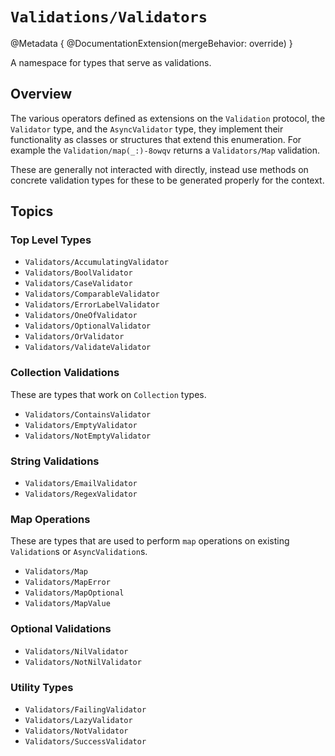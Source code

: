 # ``Validations/Validators``

@Metadata {
  @DocumentationExtension(mergeBehavior: override)
}

 A namespace for types that serve as validations.

## Overview

The various operators defined as extensions on the ``Validation`` protocol, the
``Validator`` type, and the ``AsyncValidator`` type, they implement their functionality as 
classes or structures that extend this enumeration.  For example the ``Validation/map(_:)-8owqv`` 
returns a ``Validators/Map`` validation.

These are generally not interacted with directly, instead use methods on concrete validation types
for these to be generated properly for the context.

## Topics

### Top Level Types

- ``Validators/AccumulatingValidator``
- ``Validators/BoolValidator``
- ``Validators/CaseValidator``
- ``Validators/ComparableValidator``
- ``Validators/ErrorLabelValidator``
- ``Validators/OneOfValidator``
- ``Validators/OptionalValidator``
- ``Validators/OrValidator``
- ``Validators/ValidateValidator``

### Collection Validations

These are types that work on `Collection` types.

- ``Validators/ContainsValidator``
- ``Validators/EmptyValidator``
- ``Validators/NotEmptyValidator``

### String Validations

- ``Validators/EmailValidator``
- ``Validators/RegexValidator``

### Map Operations

These are types that are used to perform `map` operations on existing ``Validation``s or
``AsyncValidation``s.

- ``Validators/Map``
- ``Validators/MapError``
- ``Validators/MapOptional``
- ``Validators/MapValue``

### Optional Validations

- ``Validators/NilValidator``
- ``Validators/NotNilValidator``

### Utility Types

- ``Validators/FailingValidator``
- ``Validators/LazyValidator``
- ``Validators/NotValidator``
- ``Validators/SuccessValidator``

<!--
## Type Methods

These methods create concrete versions of some of the top level types.  They infer
whether to be synchonous or asynchronous based on the context.

### Accumulating Methods

- ``Validators/accumulating(_:)-5uoar``
- ``Validators/accumulating(_:)-3mf0r``

### Enumeration Case Methods

- ``Validators/case(_:with:file:fileID:line:)-6g15v``
- ``Validators/case(_:with:file:fileID:line:)-kot0``
- ``Validators/case(_:file:fileID:line:validator:)-40vzm``
- ``Validators/case(_:file:fileID:line:validator:)-9svng``

### OneOf Methods

- ``Validators/oneOf(builder:)-6r0e6``
- ``Validators/oneOf(builder:)-7mxbq``

### Validate Methods

- ``Validators/validate(_:)-70j1m``
- ``Validators/validate(_:)-364v5``
- ``Validators/validate(_:with:)-487rc``
- ``Validators/validate(_:with:)-65q79``
- ``Validators/validate(_:with:)-8xxlw``
- ``Validators/validate(_:with:)-7bb70``
- ``Validators/validate(_:build:)-96v5q``
- ``Validators/validate(_:build:)-5pnod``

-->
